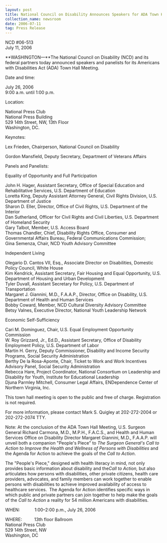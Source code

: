 ```yaml
---
layout: post
title: National Council on Disability Announces Speakers for ADA Town Hall Meeting
collection_name: newsroom
date: 2006-07-11
tag: Press Release
---
```

NCD #06-513\
July 11, 2006 

**WASHINGTON—**The National Council on Disability (NCD) and its federal partners today announced speakers and panelists for its Americans with Disabilities Act (ADA) Town Hall Meeting.

Date and time:

July 26, 2006\
9:00 a.m. until 1:00 p.m.

Location:

National Press Club\
National Press Building\
529 14th Street, NW, 13th Floor\
Washington, DC.

Keynotes:

Lex Frieden, Chairperson, National Council on Disability

Gordon Mansfield, Deputy Secretary, Department of Veterans Affairs

Panels and Panelists:

Equality of Opportunity and Full Participation

John H. Hager, Assistant Secretary, Office of Special Education and Rehabilitative Services, U.S. Department of Education\
Loretta King, Deputy Assistant Attorney General, Civil Rights Division, U.S. Department of Justice\
Sharon D. Eller, Director, Office of Civil Rights, U.S. Department of the Interior\
Dan Sutherland, Officer for Civil Rights and Civil Liberties, U.S. Department of Homeland Security  \
Gary Talbot, Member, U.S. Access Board\
Thomas Chandler, Chief, Disability Rights Office, Consumer and Governmental Affairs Bureau, Federal Communications Commission;\
Gina Semenza, Chair, NCD Youth Advisory Committee

Independent Living

Olegario D. Cantos VII, Esq., Associate Director on Disabilities, Domestic Policy Council, White House\
Kim Kendrick, Assistant Secretary, Fair Housing and Equal Opportunity, U.S. Department of Housing and Urban Development  \
Tyler Duvall, Assistant Secretary for Policy, U.S. Department of Transportation  \
Margaret J. Giannini, M.D., F.A.A.P., Director, Office on Disability, U.S. Department of Health and Human Services  \
Bobby Coward, Member, NCD Cultural Diversity Advisory Committee\
Betsy Valnes, Executive Director, National Youth Leadership Network

Economic Self-Sufficiency

Cari M. Dominguez, Chair, U.S. Equal Employment Opportunity Commission  \
W. Roy Grizzard, Jr., Ed.D., Assistant Secretary, Office of Disability Employment Policy, U.S. Department of Labor  \
Martin H. Gerry, Deputy Commissioner, Disability and Income Security Programs, Social Security Administration  \
Berthy De la Rosa-Aponte, Chair, Ticket to Work and Work Incentives Advisory Panel, Social Security Administration  \
Rebecca Hare, Project Coordinator, National Consortium on Leadership and Disability for Youth, Institute for Educational Leadership      \
Djuna Parmley Mitchell, Consumer Legal Affairs, ENDependence Center of Northern Virginia, Inc.

This town hall meeting is open to the public and free of charge. Registration is not required.

For more information, please contact Mark S. Quigley at 202-272-2004 or 202-272-2074 TTY.

Note: At the conclusion of the ADA Town Hall Meeting, U.S. Surgeon General Richard Carmona, M.D., M.P.H., F.A.C.S., and Health and Human Services Office on Disability Director Margaret Giannini, M.D., F.A.A.P. will unveil both a companion "People's Piece" to *The Surgeon General's Call to Action to Improve the Health and Wellness of Persons with Disabilities* and the Agenda for Action to achieve the goals of the *Call to Action*.

The "People's Piece," designed with health literacy in mind, not only provides basic information about disability and the*Call to Action,* but also articulates how persons with disabilities, other private citizens, health care providers, advocates, and family members can work together to enable persons with disabilities to achieve improved availability of access to healthcare services.  The Agenda for Action identifies specific ways in which public and private partners can join together to help make the goals of the *Call to Action* a reality for 54 million Americans with disabilities.

WHEN:            1:00–2:00 p.m., July 26, 2006

WHERE:          13th floor Ballroom\
National Press Club\
529 14th Street, NW\
Washington, DC